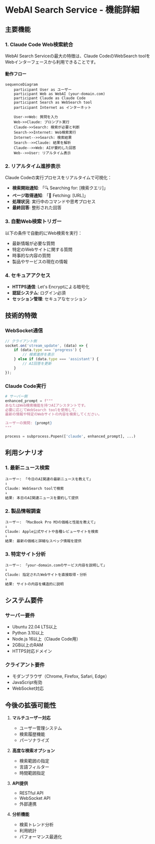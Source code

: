 # WebAI Search Service - 機能詳細

## 主要機能

### 1. Claude Code Web検索統合

WebAI Search Serviceの最大の特徴は、Claude CodeのWebSearch toolをWebインターフェースから利用できることです。

#### 動作フロー

```mermaid
sequenceDiagram
    participant User as ユーザー
    participant Web as WebAI (your-domain.com)
    participant Claude as Claude Code
    participant Search as WebSearch tool
    participant Internet as インターネット

    User->>Web: 質問を入力
    Web->>Claude: プロンプト実行
    Claude->>Search: 検索が必要と判断
    Search->>Internet: Web検索実行
    Internet-->>Search: 検索結果
    Search-->>Claude: 結果を解析
    Claude-->>Web: AIが要約した回答
    Web-->>User: リアルタイム表示
```

### 2. リアルタイム進捗表示

Claude Codeの実行プロセスをリアルタイムで可視化：

- **検索開始通知**: 「🔍 Searching for: [検索クエリ]」
- **ページ取得通知**: 「📄 Fetching: [URL]」
- **処理状況**: 実行中のコマンドや思考プロセス
- **最終回答**: 整形された回答

### 3. 自動Web検索トリガー

以下の条件で自動的にWeb検索を実行：

- 最新情報が必要な質問
- 特定のWebサイトに関する質問
- 時事的な内容の質問
- 製品やサービスの現在の情報

### 4. セキュアアクセス

- **HTTPS通信**: Let's Encryptによる暗号化
- **認証システム**: ログイン必須
- **セッション管理**: セキュアなセッション

## 技術的特徴

### WebSocket通信

```javascript
// クライアント側
socket.on('stream_update', (data) => {
    if (data.type === 'progress') {
        // 検索進捗を表示
    } else if (data.type === 'assistant') {
        // AI回答を更新
    }
});
```

### Claude Code実行

```python
# サーバー側
enhanced_prompt = f"""
あなたはWeb検索機能を持つAIアシスタントです。
必要に応じてWebSearch toolを使用して、
最新の情報や特定のWebサイトの内容を検索してください。

ユーザーの質問: {prompt}
"""

process = subprocess.Popen(['claude', enhanced_prompt], ...)
```

## 利用シナリオ

### 1. 最新ニュース検索

```
ユーザー: 「今日のAI関連の最新ニュースを教えて」
↓
Claude: WebSearch toolで検索
↓
結果: 本日のAI関連ニュースを要約して提供
```

### 2. 製品情報調査

```
ユーザー: 「MacBook Pro M3の価格と性能を教えて」
↓
Claude: Apple公式サイトや各種レビューサイトを検索
↓
結果: 最新の価格と詳細なスペック情報を提供
```

### 3. 特定サイト分析

```
ユーザー: 「your-domain.comのサービス内容を説明して」
↓
Claude: 指定されたWebサイトを直接取得・分析
↓
結果: サイトの内容を構造的に説明
```

## システム要件

### サーバー要件

- Ubuntu 22.04 LTS以上
- Python 3.10以上
- Node.js 16以上（Claude Code用）
- 2GB以上のRAM
- HTTPS対応ドメイン

### クライアント要件

- モダンブラウザ（Chrome, Firefox, Safari, Edge）
- JavaScript有効
- WebSocket対応

## 今後の拡張可能性

1. **マルチユーザー対応**
   - ユーザー管理システム
   - 検索履歴機能
   - パーソナライズ

2. **高度な検索オプション**
   - 検索範囲の指定
   - 言語フィルター
   - 時間範囲指定

3. **API提供**
   - RESTful API
   - WebSocket API
   - 外部連携

4. **分析機能**
   - 検索トレンド分析
   - 利用統計
   - パフォーマンス最適化